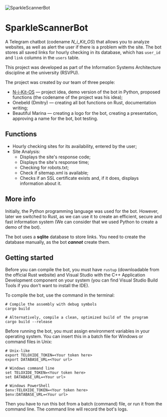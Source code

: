 ![SparkleScannerBot](https://github.com/Onebeld/SparkleScannerBot/assets/44552715/a3b89a34-8fc3-4cac-a887-ef88b35f1241)

# SparkleScannerBot

A Telegram chatbot (codename *N_i_Kit_OS*) that allows you to analyze websites, as well as alert the user if there is a problem with the site.
The bot stores all saved links for hourly checking in its database,
which has `user_id` and `link` columns in the `users` table.

This project was developed as part of the Information Systems Architecture discipline at the university (RSVPU).

The project was created by our team of three people:
- [N-i-Kit-OS](https://github.com/N-i-Kit-OS) — project idea, demo version of the bot in Python, proposed functions (the codename of the project was his idea);
- Onebeld (Dmitry) — creating all bot functions on Rust, documentation writing;
- Beautiful Marina — creating a logo for the bot, creating a presentation, approving a name for the bot, bot testing.

## Functions

- Hourly checking sites for its availability, entered by the user;
- Site Analysis:
  - Displays the site's response code;
  - Displays the site's response time;
  - Checking for robots.txt;
  - Check if sitemap.xml is available;
  - Checks if an SSL certificate exists and, if it does, displays information about it.

## More info

Initially, the Python programming language was used for the bot. However, later we switched to Rust,
as we can use it to create an efficient, secure and fast information system
(We can consider that we used Python to create a demo of the bot).

The bot uses a **sqlite** database to store links. You need to create the database manually, as the bot ***cannot*** create them.

## Getting started

Before you can compile the bot, you must have `rustup` (downloadable from the official Rust website) and Visual Studio with the C++ Application Development component on your system (you can find Visual Studio Build Tools if you don't want to install the IDE).

To compile the bot, use the command in the terminal:
```shell
# Compile the assembly with debug symbols
cargo build

# Alternatively, compile a clean, optimized build of the program
cargo build --release
```

Before running the bot, you must assign environment variables in your operating system.
You can insert this in a batch file for Windows or command files in Unix:
```shell
# Unix-like
export TELOXIDE_TOKEN=<Your token here>
export DATABASE_URL=<Your url>

# Windows command line
set TELOXIDE_TOKEN=<Your token here>
set DATABASE_URL=<Your url>

# Windows PowerShell
$env:TELOXIDE_TOKEN=<Your token here>
$env:DATABASE_URL=<Your url>
```

Then you have to run this bot from a batch (command) file, or run it from the command line. The command line will record the bot's logs.